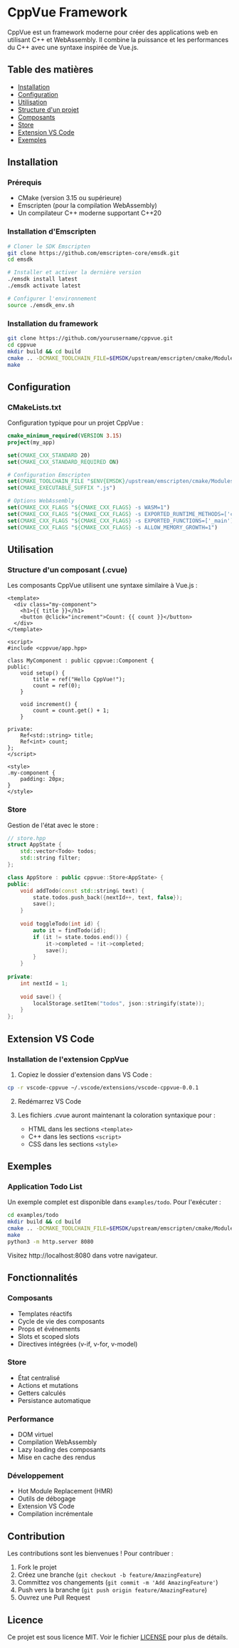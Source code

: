 # CppVue Framework

CppVue est un framework moderne pour créer des applications web en utilisant C++ et WebAssembly. Il combine la puissance et les performances du C++ avec une syntaxe inspirée de Vue.js.

## Table des matières

- [Installation](#installation)
- [Configuration](#configuration)
- [Utilisation](#utilisation)
- [Structure d'un projet](#structure-dun-projet)
- [Composants](#composants)
- [Store](#store)
- [Extension VS Code](#extension-vs-code)
- [Exemples](#exemples)

## Installation

### Prérequis

- CMake (version 3.15 ou supérieure)
- Emscripten (pour la compilation WebAssembly)
- Un compilateur C++ moderne supportant C++20

### Installation d'Emscripten

```bash
# Cloner le SDK Emscripten
git clone https://github.com/emscripten-core/emsdk.git
cd emsdk

# Installer et activer la dernière version
./emsdk install latest
./emsdk activate latest

# Configurer l'environnement
source ./emsdk_env.sh
```

### Installation du framework

```bash
git clone https://github.com/yourusername/cppvue.git
cd cppvue
mkdir build && cd build
cmake .. -DCMAKE_TOOLCHAIN_FILE=$EMSDK/upstream/emscripten/cmake/Modules/Platform/Emscripten.cmake
make
```

## Configuration

### CMakeLists.txt

Configuration typique pour un projet CppVue :

```cmake
cmake_minimum_required(VERSION 3.15)
project(my_app)

set(CMAKE_CXX_STANDARD 20)
set(CMAKE_CXX_STANDARD_REQUIRED ON)

# Configuration Emscripten
set(CMAKE_TOOLCHAIN_FILE "$ENV{EMSDK}/upstream/emscripten/cmake/Modules/Platform/Emscripten.cmake")
set(CMAKE_EXECUTABLE_SUFFIX ".js")

# Options WebAssembly
set(CMAKE_CXX_FLAGS "${CMAKE_CXX_FLAGS} -s WASM=1")
set(CMAKE_CXX_FLAGS "${CMAKE_CXX_FLAGS} -s EXPORTED_RUNTIME_METHODS=['ccall','cwrap']")
set(CMAKE_CXX_FLAGS "${CMAKE_CXX_FLAGS} -s EXPORTED_FUNCTIONS=['_main']")
set(CMAKE_CXX_FLAGS "${CMAKE_CXX_FLAGS} -s ALLOW_MEMORY_GROWTH=1")
```

## Utilisation

### Structure d'un composant (.cvue)

Les composants CppVue utilisent une syntaxe similaire à Vue.js :

```vue
<template>
  <div class="my-component">
    <h1>{{ title }}</h1>
    <button @click="increment">Count: {{ count }}</button>
  </div>
</template>

<script>
#include <cppvue/app.hpp>

class MyComponent : public cppvue::Component {
public:
    void setup() {
        title = ref("Hello CppVue!");
        count = ref(0);
    }
    
    void increment() {
        count = count.get() + 1;
    }
    
private:
    Ref<std::string> title;
    Ref<int> count;
};
</script>

<style>
.my-component {
    padding: 20px;
}
</style>
```

### Store

Gestion de l'état avec le store :

```cpp
// store.hpp
struct AppState {
    std::vector<Todo> todos;
    std::string filter;
};

class AppStore : public cppvue::Store<AppState> {
public:
    void addTodo(const std::string& text) {
        state.todos.push_back({nextId++, text, false});
        save();
    }
    
    void toggleTodo(int id) {
        auto it = findTodo(id);
        if (it != state.todos.end()) {
            it->completed = !it->completed;
            save();
        }
    }
    
private:
    int nextId = 1;
    
    void save() {
        localStorage.setItem("todos", json::stringify(state));
    }
};
```

## Extension VS Code

### Installation de l'extension CppVue

1. Copiez le dossier d'extension dans VS Code :
```bash
cp -r vscode-cppvue ~/.vscode/extensions/vscode-cppvue-0.0.1
```

2. Redémarrez VS Code

3. Les fichiers .cvue auront maintenant la coloration syntaxique pour :
   - HTML dans les sections `<template>`
   - C++ dans les sections `<script>`
   - CSS dans les sections `<style>`

## Exemples

### Application Todo List

Un exemple complet est disponible dans `examples/todo`. Pour l'exécuter :

```bash
cd examples/todo
mkdir build && cd build
cmake .. -DCMAKE_TOOLCHAIN_FILE=$EMSDK/upstream/emscripten/cmake/Modules/Platform/Emscripten.cmake
make
python3 -m http.server 8080
```

Visitez http://localhost:8080 dans votre navigateur.

## Fonctionnalités

### Composants
- Templates réactifs
- Cycle de vie des composants
- Props et événements
- Slots et scoped slots
- Directives intégrées (v-if, v-for, v-model)

### Store
- État centralisé
- Actions et mutations
- Getters calculés
- Persistance automatique

### Performance
- DOM virtuel
- Compilation WebAssembly
- Lazy loading des composants
- Mise en cache des rendus

### Développement
- Hot Module Replacement (HMR)
- Outils de débogage
- Extension VS Code
- Compilation incrémentale

## Contribution

Les contributions sont les bienvenues ! Pour contribuer :

1. Fork le projet
2. Créez une branche (`git checkout -b feature/AmazingFeature`)
3. Committez vos changements (`git commit -m 'Add AmazingFeature'`)
4. Push vers la branche (`git push origin feature/AmazingFeature`)
5. Ouvrez une Pull Request

## Licence

Ce projet est sous licence MIT. Voir le fichier [LICENSE](LICENSE) pour plus de détails.
